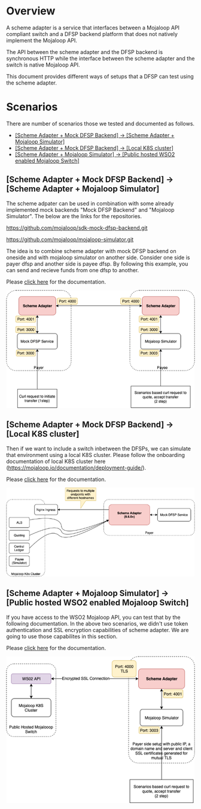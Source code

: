 # Overview
A scheme adapter is a service that interfaces between a Mojaloop API compliant switch and a DFSP backend platform that does not natively implement the Mojaloop API.

The API between the scheme adapter and the DFSP backend is synchronous HTTP while the interface between the scheme adapter and the switch is native Mojaloop API.

This document provides different ways of setups that a DFSP can test using the scheme adapter.

# Scenarios
There are number of scenarios those we tested and documented as follows.

* [[Scheme Adapter + Mock DFSP Backend] -> [Scheme Adapter + Mojaloop Simulator]](./scheme-adapter-to-scheme-adapter/README.md)
* [[Scheme Adapter + Mock DFSP Backend] -> [Local K8S cluster]](./scheme-adapter-and-local-k8s/README.md)
* [[Scheme Adapter + Mojaloop Simulator] -> [Public hosted WSO2 enabled Mojaloop Switch]](./scheme-adapter-and-wso2-api-gateway/README.md)

## [Scheme Adapter + Mock DFSP Backend] -> [Scheme Adapter + Mojaloop Simulator]

The scheme adpater can be used in combination with some already implemented mock backends "Mock DFSP Backend" and "Mojaloop Simulator". The below are the links for the repositories.

https://github.com/mojaloop/sdk-mock-dfsp-backend.git

https://github.com/mojaloop/mojaloop-simulator.git

The idea is to combine scheme adapter with mock DFSP backend on oneside and with mojaloop simulator on another side. Consider one side is payer dfsp and another side is payee dfsp. By following this example, you can send and recieve funds from one dfsp to another.

Please [click here](./scheme-adapter-to-scheme-adapter/README.md) for the documentation.

![SchemeAdapterToSchemeAdapter](./scheme-adapter-to-scheme-adapter/scheme-adapter-to-scheme-adapter-overview.png)

## [Scheme Adapter + Mock DFSP Backend] -> [Local K8S cluster]

Then if we want to include a switch inbetween the DFSPs, we can simulate that environment using a local K8S cluster. Please follow the onboarding documentation of local K8S cluster here (https://mojaloop.io/documentation/deployment-guide/).

Please [click here](./scheme-adapter-and-local-k8s/README.md) for the documentation.

![SchemeAdapterAndK8S](./scheme-adapter-and-local-k8s/scheme-adapter-and-local-k8s-overview.png)

## [Scheme Adapter + Mojaloop Simulator] -> [Public hosted WSO2 enabled Mojaloop Switch]

If you have access to the WSO2 Mojaloop API, you can test that by the following documentation. In the above two scenarios, we didn't use token authentication and SSL encryption capabilities of scheme adapter. We are going to use those capabilites in this section.

Please [click here](./scheme-adapter-and-wso2-api-gateway/README.md) for the documentation.


![SchemeAdapterAndWSO2APIGateway](./scheme-adapter-and-wso2-api-gateway/scheme-adapter-and-wso2-api-gateway-overview.png)
